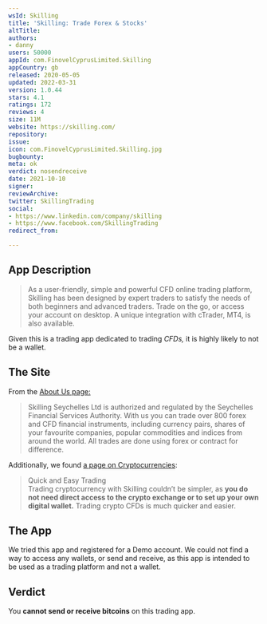 ```yaml
---
wsId: Skilling
title: 'Skilling: Trade Forex & Stocks'
altTitle: 
authors:
- danny
users: 50000
appId: com.FinovelCyprusLimited.Skilling
appCountry: gb
released: 2020-05-05
updated: 2022-03-31
version: 1.0.44
stars: 4.1
ratings: 172
reviews: 4
size: 11M
website: https://skilling.com/
repository: 
issue: 
icon: com.FinovelCyprusLimited.Skilling.jpg
bugbounty: 
meta: ok
verdict: nosendreceive
date: 2021-10-10
signer: 
reviewArchive: 
twitter: SkillingTrading
social:
- https://www.linkedin.com/company/skilling
- https://www.facebook.com/SkillingTrading
redirect_from: 

---
```


## App Description

> As a user-friendly, simple and powerful CFD online trading platform, Skilling has been designed by expert traders to satisfy the needs of both beginners and advanced traders. Trade on the go, or access your account on desktop. A unique integration with cTrader, MT4, is also available.

Given this is a trading app dedicated to trading *CFDs,*  it is highly likely to not be a wallet.
## The Site
From the [About Us page:](https://skilling.com/row/en/about-us/)

> Skilling Seychelles Ltd is authorized and regulated by the Seychelles Financial Services Authority. With us you can trade over 800 forex and CFD financial instruments, including currency pairs, shares of your favourite companies, popular commodities and indices from around the world. All trades are done using forex or contract for difference. 

Additionally, we found [a page on Cryptocurrencies](https://skilling.com/row/en/markets/cryptocurrencies/):
> Quick and Easy Trading  
Trading cryptocurrency with Skilling couldn’t be simpler, as **you do not need direct access to the crypto exchange or to set up your own digital wallet.** Trading crypto CFDs is much quicker and easier.

## The App
We tried this app and registered for a Demo account. We could not find a way to access any wallets, or send and receive, as this app is intended to be used as a trading platform and not a wallet.

## Verdict
You **cannot send or receive bitcoins** on this trading app.
